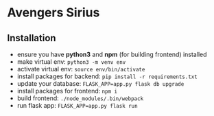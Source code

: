 # Avengers Sirius

## Installation

- ensure you have **python3** and **npm** (for building frontend) installed
- make virtual env: `python3 -m venv env`
- activate virtual env: `source env/bin/activate`
- install packages for backend: `pip install -r requirements.txt`
- update your database: `FLASK_APP=app.py flask db upgrade`
- install packages for frontend: `npm i`
- build frontend: `./node_modules/.bin/webpack`
- run flask app: `FLASK_APP=app.py flask run`